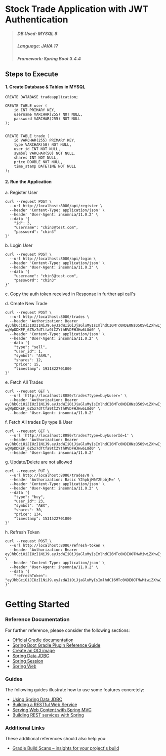 # Stock Trade Application with JWT Authentication


> ##### DB Used: MYSQL 8
> ##### Language: JAVA 17
> #####  Framework: Spring Boot 3.4.4

## Steps to Execute

#### 1. Create Database & Tables in MYSQL

```
CREATE DATABASE tradeapplication;

CREATE TABLE user (
    id INT PRIMARY KEY,
    username VARCHAR(255) NOT NULL,
    password VARCHAR(255) NOT NULL
);


CREATE TABLE trade (
    id VARCHAR(255) PRIMARY KEY,
    type VARCHAR(50) NOT NULL,
    user_id INT NOT NULL,
    symbol VARCHAR(50) NOT NULL,
    shares INT NOT NULL,
    price DOUBLE NOT NULL,
    time_stamp DATETIME NOT NULL
);
```

#### 2. Run the Application

a. Register User

```
curl --request POST \
  --url http://localhost:8080/api/register \
  --header 'Content-Type: application/json' \
  --header 'User-Agent: insomnia/11.0.2' \
  --data '{
	"id": 3,
	"username": "chin3@test.com",
	"password": "chin3"
}'
```

b. Login User

```
curl --request POST \
  --url http://localhost:8080/api/login \
  --header 'Content-Type: application/json' \
  --header 'User-Agent: insomnia/11.0.2' \
  --data '{
	"username": "chin3@test.com",
	"password": "chin3"
}'
```

c. Copy the auth token received in Response in further api call's

d. Create New Trade

```
curl --request POST \
  --url http://localhost:8080/trades \
  --header 'Authorization: Bearer eyJhbGciOiJIUzI1NiJ9.eyJzdWIiOiJjaGluMyIsImlhdCI6MTc0NDE0NzQ5OSwiZXhwIjoxNzQ0MTQ4MDk5fQ.of-wgWpDDKEF_6Z5z7dTtfa9tCZYthRVDFHJHw6LUd0' \
  --header 'Content-Type: application/json' \
  --header 'User-Agent: insomnia/11.0.2' \
  --data '{
	"type": "sell",
	"user_id": 1,
	"symbol": "ASML",
	"shares": 12,
	"price": 15,
	"timestamp": 1931822701000
}'
```

e. Fetch All Trades

```
curl --request GET \
  --url 'http://localhost:8080/trades?type=buy&user=' \
  --header 'Authorization: Bearer eyJhbGciOiJIUzI1NiJ9.eyJzdWIiOiJjaGluMyIsImlhdCI6MTc0NDE0NzQ5OSwiZXhwIjoxNzQ0MTQ4MDk5fQ.of-wgWpDDKEF_6Z5z7dTtfa9tCZYthRVDFHJHw6LUd0' \
  --header 'User-Agent: insomnia/11.0.2'
```

f. Fetch All trades By type & User

```
curl --request GET \
  --url 'http://localhost:8080/trades?type=buy&userId=1' \
  --header 'Authorization: Bearer eyJhbGciOiJIUzI1NiJ9.eyJzdWIiOiJjaGluMyIsImlhdCI6MTc0NDE0NzQ5OSwiZXhwIjoxNzQ0MTQ4MDk5fQ.of-wgWpDDKEF_6Z5z7dTtfa9tCZYthRVDFHJHw6LUd0' \
  --header 'User-Agent: insomnia/11.0.2'
```

g. Update/Delete are not allowed

```
curl --request PUT \
  --url http://localhost:8080/trades/0 \
  --header 'Authorization: Basic Y2hpbjM6Y2hpbjM=' \
  --header 'Content-Type: application/json' \
  --header 'User-Agent: insomnia/11.0.2' \
  --data '{
	"type": "buy",
	"user_id": 23,
	"symbol": "ABX",
	"shares": 30,
	"price": 134,
	"timestamp": 1531522701000
}'
```

h. Refresh Token

```
curl --request POST \
  --url http://localhost:8080/refresh-token \
  --header 'Authorization: Bearer eyJhbGciOiJIUzI1NiJ9.eyJzdWIiOiJjaGluMyIsImlhdCI6MTc0NDE0OTMwMiwiZXhwIjoxNzQ0MTQ5OTAyfQ.r8U9j5wwYnjR7czZINTaPJX2yAfe6gTAO8vCClet7uw' \
  --header 'Content-Type: application/json' \
  --header 'User-Agent: insomnia/11.0.2' \
  --data '{
	"refreshToken": "eyJhbGciOiJIUzI1NiJ9.eyJzdWIiOiJjaGluMyIsImlhdCI6MTc0NDE0OTMwMiwiZXhwIjoxNzQ0MTQ5OTAyfQ.r8U9j5wwYnjR7czZINTaPJX2yAfe6gTAO8vCClet7uw"
}'
```


# Getting Started

### Reference Documentation

For further reference, please consider the following sections:

* [Official Gradle documentation](https://docs.gradle.org)
* [Spring Boot Gradle Plugin Reference Guide](https://docs.spring.io/spring-boot/3.4.4/gradle-plugin)
* [Create an OCI image](https://docs.spring.io/spring-boot/3.4.4/gradle-plugin/packaging-oci-image.html)
* [Spring Data JDBC](https://docs.spring.io/spring-boot/3.4.4/reference/data/sql.html#data.sql.jdbc)
* [Spring Session](https://docs.spring.io/spring-session/reference/)
* [Spring Web](https://docs.spring.io/spring-boot/3.4.4/reference/web/servlet.html)

### Guides

The following guides illustrate how to use some features concretely:

* [Using Spring Data JDBC](https://github.com/spring-projects/spring-data-examples/tree/master/jdbc/basics)
* [Building a RESTful Web Service](https://spring.io/guides/gs/rest-service/)
* [Serving Web Content with Spring MVC](https://spring.io/guides/gs/serving-web-content/)
* [Building REST services with Spring](https://spring.io/guides/tutorials/rest/)

### Additional Links

These additional references should also help you:

* [Gradle Build Scans – insights for your project's build](https://scans.gradle.com#gradle)

